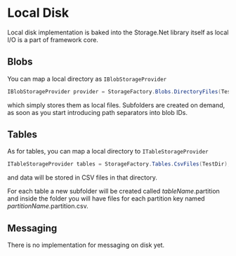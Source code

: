 # Local Disk

Local disk implementation is baked into the Storage.Net library itself as local I/O is a part of framework core.

## Blobs

You can map a local directory as `IBlobStorageProvider`

```csharp
IBlobStorageProvider provider = StorageFactory.Blobs.DirectoryFiles(TestDir);
```

which simply stores them as local files. Subfolders are created on demand, as soon as you start introducing path separators into blob IDs.


## Tables

As for tables, you can map a local directory to `ITableStorageProvider`

```csharp
ITableStorageProvider tables = StorageFactory.Tables.CsvFiles(TestDir);
```

and data will be stored in CSV files in that directory. 

For each table a new subfolder will be created called *tableName*.partition and inside the folder you will have files for each partition key named *partitionName*.partition.csv.

## Messaging

There is no implementation for messaging on disk yet.